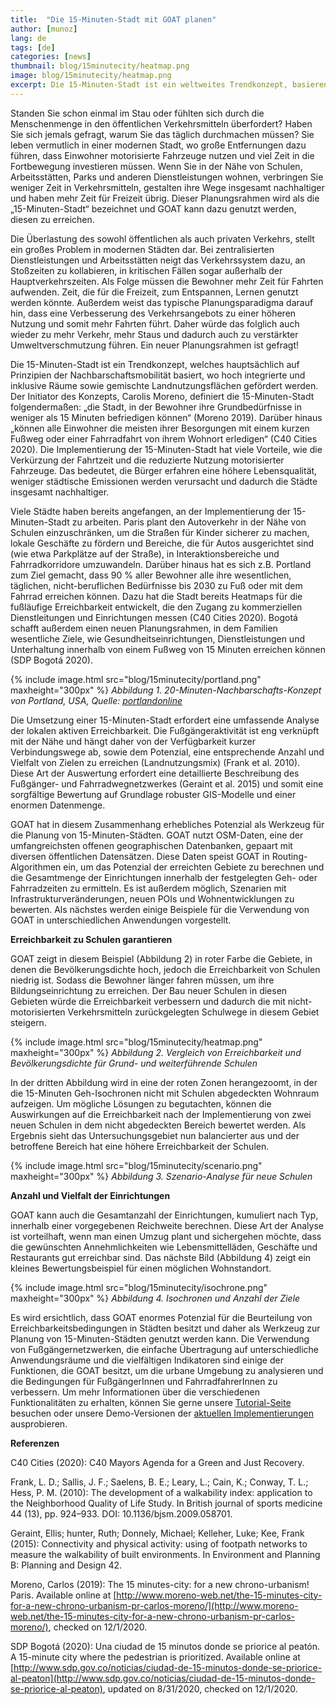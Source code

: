 ```yaml
---
title:  "Die 15-Minuten-Stadt mit GOAT planen"
author: [munoz]
lang: de
tags: [de]
categories: [news]
thumbnail: blog/15minutecity/heatmap.png
image: blog/15minutecity/heatmap.png
excerpt: Die 15-Minuten-Stadt ist ein weltweites Trendkonzept, basierend auf dem Prinzip der Nachbarschaftsmobilität, welches inklusive urbane Räume mit hoher Nutzungsdichte und -vielfalt voraussetzt. 
---
```

Standen Sie schon einmal im Stau oder fühlten sich durch die Menschenmenge in den öffentlichen Verkehrsmitteln überfordert? Haben Sie sich jemals gefragt, warum Sie das täglich durchmachen müssen? Sie leben vermutlich in einer modernen Stadt, wo große Entfernungen dazu führen, dass Einwohner motorisierte Fahrzeuge nutzen und viel Zeit in die Fortbewegung investieren müssen. Wenn Sie in der Nähe von Schulen, Arbeitsstätten, Parks und anderen Dienstleistungen wohnen, verbringen Sie weniger Zeit in Verkehrsmitteln, gestalten ihre Wege insgesamt nachhaltiger und haben mehr Zeit für Freizeit übrig. Dieser Planungsrahmen wird als die „15-Minuten-Stadt“ bezeichnet und GOAT kann dazu genutzt werden, diesen zu erreichen.  

Die Überlastung des sowohl öffentlichen als auch privaten Verkehrs, stellt ein großes Problem in modernen Städten dar. Bei zentralisierten Dienstleistungen und Arbeitsstätten neigt das Verkehrssystem dazu, an Stoßzeiten zu kollabieren, in kritischen Fällen sogar außerhalb der Hauptverkehrszeiten. Als Folge müssen die Bewohner mehr Zeit für Fahrten aufwenden. Zeit, die für die Freizeit, zum Entspannen, Lernen genutzt werden könnte. Außerdem weist das typische Planungsparadigma darauf hin, dass eine Verbesserung des Verkehrsangebots zu einer höheren Nutzung und somit mehr Fahrten führt. Daher würde das folglich auch wieder zu mehr Verkehr, mehr Staus und dadurch auch zu verstärkter Umweltverschmutzung führen. Ein neuer Planungsrahmen ist gefragt! 

Die 15-Minuten-Stadt ist ein Trendkonzept, welches hauptsächlich auf Prinzipien der Nachbarschaftsmobilität basiert, wo hoch integrierte und inklusive Räume sowie gemischte Landnutzungsflächen gefördert werden. Der Initiator des Konzepts, Carolis Moreno, definiert die 15-Minuten-Stadt folgendermaßen: „die Stadt, in der Bewohner ihre Grundbedürfnisse in weniger als 15 Minuten befriedigen können“ (Moreno 2019). Darüber hinaus „können alle Einwohner die meisten ihrer Besorgungen mit einem kurzen Fußweg oder einer Fahrradfahrt von ihrem Wohnort erledigen“ (C40 Cities 2020). Die Implementierung der 15-Minuten-Stadt hat viele Vorteile, wie die Verkürzung der Fahrtzeit und die reduzierte Nutzung motorisierter Fahrzeuge. Das bedeutet, die Bürger erfahren eine höhere Lebensqualität, weniger städtische Emissionen werden verursacht und dadurch die Städte insgesamt nachhaltiger.

Viele Städte haben bereits angefangen, an der Implementierung der 15-Minuten-Stadt zu arbeiten. Paris plant den Autoverkehr in der Nähe von Schulen einzuschränken, um die Straßen für Kinder sicherer zu machen, lokale Geschäfte zu fördern und Bereiche, die für Autos ausgerichtet sind (wie etwa Parkplätze auf der Straße), in Interaktionsbereiche und Fahrradkorridore umzuwandeln. Darüber hinaus hat es sich z.B. Portland zum Ziel gemacht, dass 90 % aller Bewohner alle ihre wesentlichen, täglichen, nicht-beruflichen Bedürfnisse bis 2030 zu Fuß oder mit dem Fahrrad erreichen können. Dazu hat die Stadt bereits Heatmaps für die fußläufige Erreichbarkeit entwickelt, die den Zugang zu kommerziellen Dienstleitungen und Einrichtungen messen (C40 Cities 2020). Bogotá schafft außerdem einen neuen Planungsrahmen, in dem Familien wesentliche Ziele, wie Gesundheitseinrichtungen, Dienstleistungen und Unterhaltung innerhalb von einem Fußweg von 15 Minuten erreichen können (SDP Bogotá 2020). 

{% include image.html src="blog/15minutecity/portland.png" maxheight="300px" %} 
<i>Abbildung 1. 20-Minuten-Nachbarschafts-Konzept von Portland, USA, Quelle: [portlandonline](https://www.portlandonline.com/portlandplan/index.cfm?a=288098&c=52256)</i>

Die Umsetzung einer 15-Minuten-Stadt erfordert eine umfassende Analyse der lokalen aktiven Erreichbarkeit. Die Fußgängeraktivität ist eng verknüpft mit der Nähe und hängt daher von der Verfügbarkeit kurzer Verbindungswege ab, sowie dem Potenzial, eine entsprechende Anzahl und Vielfalt von Zielen zu erreichen (Landnutzungsmix) (Frank et al. 2010). Diese Art der Auswertung erfordert eine detaillierte Beschreibung des Fußgänger- und Fahrradwegnetzwerkes (Geraint et al. 2015) und somit eine sorgfältige Bewertung auf Grundlage robuster GIS-Modelle und einer enormen Datenmenge.

GOAT hat in diesem Zusammenhang erhebliches Potenzial als Werkzeug für die Planung von 15-Minuten-Städten. GOAT nutzt OSM-Daten, eine der umfangreichsten offenen geographischen Datenbanken, gepaart mit diversen öffentlichen Datensätzen. Diese Daten speist GOAT in Routing-Algorithmen ein, um das Potenzial der erreichten Gebiete zu berechnen und die Gesamtmenge der Einrichtungen innerhalb der festgelegten Geh- oder Fahrradzeiten zu ermitteln. Es ist außerdem möglich, Szenarien mit Infrastrukturveränderungen, neuen POIs und Wohnentwicklungen zu bewerten. Als nächstes werden einige Beispiele für die Verwendung von GOAT in unterschiedlichen Anwendungen vorgestellt. 

<b>Erreichbarkeit zu Schulen garantieren </b>

GOAT zeigt in diesem Beispiel (Abbildung 2) in roter Farbe die Gebiete, in denen die Bevölkerungsdichte hoch, jedoch die Erreichbarkeit von Schulen niedrig ist. Sodass die Bewohner länger fahren müssen, um ihre Bildungseinrichtung zu erreichen. Der Bau neuer Schulen in diesen Gebieten würde die Erreichbarkeit verbessern und dadurch die mit nicht-motorisierten Verkehrsmitteln zurückgelegten Schulwege in diesem Gebiet steigern.

{% include image.html src="blog/15minutecity/heatmap.png"  maxheight="300px" %} 
<i>Abbildung 2. Vergleich von Erreichbarkeit und Bevölkerungsdichte für Grund- und weiterführende Schulen</i>

In der dritten Abbildung wird in eine der roten Zonen herangezoomt, in der die 15-Minuten Geh-Isochronen nicht mit Schulen abgedeckten Wohnraum aufzeigen. Um mögliche Lösungen zu begutachten, können die Auswirkungen auf die Erreichbarkeit nach der Implementierung von zwei neuen Schulen in dem nicht abgedeckten Bereich bewertet werden. Als Ergebnis sieht das Untersuchungsgebiet nun balancierter aus und der betroffene Bereich hat eine höhere Erreichbarkeit der Schulen.  

{% include image.html src="blog/15minutecity/scenario.png" maxheight="300px" %} 
<i>Abbildung 3. Szenario-Analyse für neue Schulen </i>

<b>Anzahl und Vielfalt der Einrichtungen</b>

GOAT kann auch die Gesamtanzahl der Einrichtungen, kumuliert nach Typ, innerhalb einer vorgegebenen Reichweite berechnen. Diese Art der Analyse ist vorteilhaft, wenn man einen Umzug plant und sichergehen möchte, dass die gewünschten Annehmlichkeiten wie Lebensmittelläden, Geschäfte und Restaurants gut erreichbar sind. Das nächste Bild (Abbildung 4) zeigt ein kleines Bewertungsbeispiel für einen möglichen Wohnstandort.

{% include image.html src="blog/15minutecity/isochrone.png" maxheight="300px" %} 
<i>Abbildung 4. Isochronen und Anzahl der Ziele </i>

Es wird ersichtlich, dass GOAT enormes Potenzial für die Beurteilung von Erreichbarkeitsbedingungen in Städten besitzt und daher als Werkzeug zur Planung von 15-Minuten-Städten genutzt werden kann. Die Verwendung von Fußgängernetzwerken, die einfache Übertragung auf unterschiedliche Anwendungsräume und die vielfältigen Indikatoren sind einige der Funktionen, die GOAT besitzt, um die urbane Umgebung zu analysieren und die Bedingungen für FußgängerInnen und FahrradfahrerInnen zu verbessern. Um mehr Informationen über die verschiedenen Funktionalitäten zu erhalten, können Sie gerne unsere  [Tutorial-Seite](../../tutorials/isochrone) besuchen oder unsere Demo-Versionen der [aktuellen Implementierungen](../../versions) ausprobieren.

  
<b>Referenzen</b> 

C40 Cities (2020): C40 Mayors Agenda for a Green and Just Recovery.

Frank, L. D.; Sallis, J. F.; Saelens, B. E.; Leary, L.; Cain, K.; Conway, T. L.; Hess, P. M. (2010): The development of a walkability index: application to the Neighborhood Quality of Life Study. In British journal of sports medicine 44 (13), pp. 924–933. DOI: 10.1136/bjsm.2009.058701.

Geraint, Ellis; hunter, Ruth; Donnely, Michael; Kelleher, Luke; Kee, Frank (2015): Connectivity and physical activity: using of footpath networks to measure the walkability of built environments. In Environment and Planning B: Planning and Design 42.

Moreno, Carlos (2019): The 15 minutes-city: for a new chrono-urbanism! Paris. Available online at [http://www.moreno-web.net/the-15-minutes-city-for-a-new-chrono-urbanism-pr-carlos-moreno/](http://www.moreno-web.net/the-15-minutes-city-for-a-new-chrono-urbanism-pr-carlos-moreno/), checked on 12/1/2020.

SDP Bogotá (2020): Una ciudad de 15 minutos donde se priorice al peatón. A 15-minute city where the pedestrian is prioritized. Available online at [http://www.sdp.gov.co/noticias/ciudad-de-15-minutos-donde-se-priorice-al-peaton](http://www.sdp.gov.co/noticias/ciudad-de-15-minutos-donde-se-priorice-al-peaton), updated on 8/31/2020, checked on 12/1/2020.
